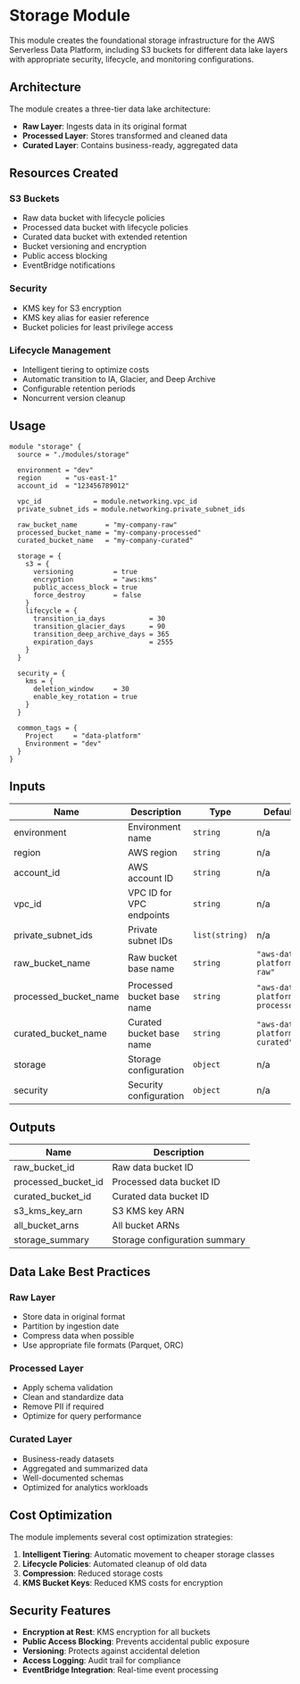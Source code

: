 # Storage Module

This module creates the foundational storage infrastructure for the AWS Serverless Data Platform, including S3 buckets for different data lake layers with appropriate security, lifecycle, and monitoring configurations.

## Architecture

The module creates a three-tier data lake architecture:

- **Raw Layer**: Ingests data in its original format
- **Processed Layer**: Stores transformed and cleaned data
- **Curated Layer**: Contains business-ready, aggregated data

## Resources Created

### S3 Buckets
- Raw data bucket with lifecycle policies
- Processed data bucket with lifecycle policies  
- Curated data bucket with extended retention
- Bucket versioning and encryption
- Public access blocking
- EventBridge notifications

### Security
- KMS key for S3 encryption
- KMS key alias for easier reference
- Bucket policies for least privilege access

### Lifecycle Management
- Intelligent tiering to optimize costs
- Automatic transition to IA, Glacier, and Deep Archive
- Configurable retention periods
- Noncurrent version cleanup

## Usage

```hcl
module "storage" {
  source = "./modules/storage"

  environment = "dev"
  region      = "us-east-1"
  account_id  = "123456789012"

  vpc_id             = module.networking.vpc_id
  private_subnet_ids = module.networking.private_subnet_ids

  raw_bucket_name       = "my-company-raw"
  processed_bucket_name = "my-company-processed"
  curated_bucket_name   = "my-company-curated"

  storage = {
    s3 = {
      versioning          = true
      encryption          = "aws:kms"
      public_access_block = true
      force_destroy       = false
    }
    lifecycle = {
      transition_ia_days           = 30
      transition_glacier_days      = 90
      transition_deep_archive_days = 365
      expiration_days              = 2555
    }
  }

  security = {
    kms = {
      deletion_window     = 30
      enable_key_rotation = true
    }
  }

  common_tags = {
    Project     = "data-platform"
    Environment = "dev"
  }
}
```

## Inputs

| Name | Description | Type | Default | Required |
|------|-------------|------|---------|:--------:|
| environment | Environment name | `string` | n/a | yes |
| region | AWS region | `string` | n/a | yes |
| account_id | AWS account ID | `string` | n/a | yes |
| vpc_id | VPC ID for VPC endpoints | `string` | n/a | yes |
| private_subnet_ids | Private subnet IDs | `list(string)` | n/a | yes |
| raw_bucket_name | Raw bucket base name | `string` | `"aws-data-platform-raw"` | no |
| processed_bucket_name | Processed bucket base name | `string` | `"aws-data-platform-processed"` | no |
| curated_bucket_name | Curated bucket base name | `string` | `"aws-data-platform-curated"` | no |
| storage | Storage configuration | `object` | n/a | yes |
| security | Security configuration | `object` | n/a | yes |

## Outputs

| Name | Description |
|------|-------------|
| raw_bucket_id | Raw data bucket ID |
| processed_bucket_id | Processed data bucket ID |
| curated_bucket_id | Curated data bucket ID |
| s3_kms_key_arn | S3 KMS key ARN |
| all_bucket_arns | All bucket ARNs |
| storage_summary | Storage configuration summary |

## Data Lake Best Practices

### Raw Layer
- Store data in original format
- Partition by ingestion date
- Compress data when possible
- Use appropriate file formats (Parquet, ORC)

### Processed Layer
- Apply schema validation
- Clean and standardize data
- Remove PII if required
- Optimize for query performance

### Curated Layer
- Business-ready datasets
- Aggregated and summarized data
- Well-documented schemas
- Optimized for analytics workloads

## Cost Optimization

The module implements several cost optimization strategies:

1. **Intelligent Tiering**: Automatic movement to cheaper storage classes
2. **Lifecycle Policies**: Automated cleanup of old data
3. **Compression**: Reduced storage costs
4. **KMS Bucket Keys**: Reduced KMS costs for encryption

## Security Features

- **Encryption at Rest**: KMS encryption for all buckets
- **Public Access Blocking**: Prevents accidental public exposure
- **Versioning**: Protects against accidental deletion
- **Access Logging**: Audit trail for compliance
- **EventBridge Integration**: Real-time event processing 